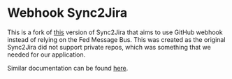 # Webhook Sync2Jira

This is a fork of [this](https://github.com/release-engineering/Sync2Jira/tree/master/sync2jira) version of Sync2Jira that aims to use GitHub webhook instead of relying on the Fed Message Bus. This was created as the original Sync2Jira did not support private repos, which was something that we needed for our application.

Similar documentation can be found [here](https://sync2jira.readthedocs.io/en/master/quickstart.html).
